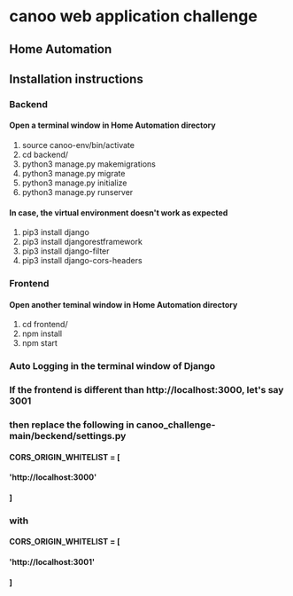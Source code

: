 # canoo web application challenge
Home Automation
----------------
## Installation instructions
###    Backend
#### Open a terminal window in Home Automation directory
1.  source canoo-env/bin/activate
2.  cd backend/  
3.  python3 manage.py makemigrations
4.  python3 manage.py migrate
5.  python3 manage.py initialize
6.  python3 manage.py runserver

#### In case, the virtual environment doesn't work as expected
1.  pip3 install django
1.  pip3 install djangorestframework
2.  pip3 install django-filter
1.  pip3 install django-cors-headers

###    Frontend
####   Open another teminal window in Home Automation directory
1.  cd frontend/
2.  npm install
3.  npm start

### **Auto Logging in the terminal window of Django**

### If the frontend is different than http://localhost:3000, let's say 3001
### then replace the following in canoo_challenge-main/beckend/settings.py
####    CORS_ORIGIN_WHITELIST = [
####    'http://localhost:3000'
####    ]
### with
####    CORS_ORIGIN_WHITELIST = [
####    'http://localhost:3001'
####    ]

